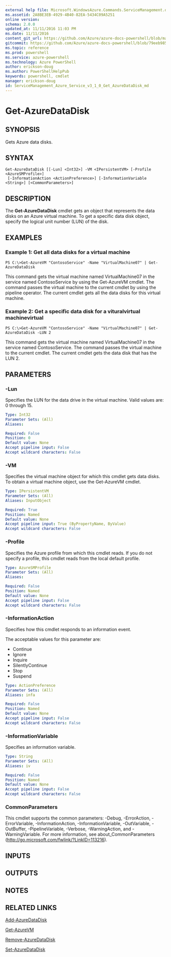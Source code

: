 ```yaml
---
external help file: Microsoft.WindowsAzure.Commands.ServiceManagement.dll-Help.xml
ms.assetid: 2A8BE3EB-4929-4B40-82EA-5434C09A5251
online version: 
schema: 2.0.0
updated_at: 11/11/2016 11:03 PM
ms.date: 11/11/2016
content_git_url: https://github.com/Azure/azure-docs-powershell/blob/master/azureps-cmdlets-docs/ServiceManagement/Azure.Service/v3.1.0/Get-AzureDataDisk.md
gitcommit: https://github.com/Azure/azure-docs-powershell/blob/79eeb985ea480979357fb4695832a0c3d29a48bf/azureps-cmdlets-docs/ServiceManagement/Azure.Service/v3.1.0/Get-AzureDataDisk.md
ms.topic: reference
ms.prod: powershell
ms.service: azure-powershell
ms.technology: Azure PowerShell
author: erickson-doug
ms.author: PowerShellHelpPub
keywords: powershell, cmdlet
manager: erickson-doug
id: ServiceManagement_Azure_Service_v3_1_0_Get_AzureDataDisk_md
---
```


# Get-AzureDataDisk

## SYNOPSIS
Gets Azure data disks.

## SYNTAX

```
Get-AzureDataDisk [[-Lun] <Int32>] -VM <IPersistentVM> [-Profile <AzureSMProfile>]
 [-InformationAction <ActionPreference>] [-InformationVariable <String>] [<CommonParameters>]
```

## DESCRIPTION
The **Get-AzureDataDisk** cmdlet gets an object that represents the data disks on an Azure virtual machine.
To get a specific data disk object, specify the logical unit number (LUN) of the disk.

## EXAMPLES

### Example 1: Get all data disks for a virtual machine
```
PS C:\>Get-AzureVM "ContosoService" -Name "VirtualMachine07" | Get-AzureDataDisk
```

This command gets the virtual machine named VirtualMachine07 in the service named ContosoService by using the Get-AzureVM cmdlet.
The command passes the virtual machine to the current cmdlet by using the pipeline operator.
The current cmdlet gets all the data disks for this virtual machine.

### Example 2: Get a specific data disk for a vituralvirtual machinevirtual
```
PS C:\>Get-AzureVM "ContosoService" -Name "VirtualMachine07" | Get-AzureDataDisk -LUN 2
```

This command gets the virtual machine named VirtualMachine07 in the service named ContosoService.
The command passes the virtual machine to the current cmdlet.
The current cmdlet gets the data disk that has the LUN 2.

## PARAMETERS

### -Lun
Specifies the LUN for the data drive in the virtual machine.
Valid values are: 0 through 15.

```yaml
Type: Int32
Parameter Sets: (All)
Aliases: 

Required: False
Position: 0
Default value: None
Accept pipeline input: False
Accept wildcard characters: False
```

### -VM
Specifies the virtual machine object for which this cmdlet gets data disks.
To obtain a virtual machine object, use the Get-AzureVM cmdlet.

```yaml
Type: IPersistentVM
Parameter Sets: (All)
Aliases: InputObject

Required: True
Position: Named
Default value: None
Accept pipeline input: True (ByPropertyName, ByValue)
Accept wildcard characters: False
```

### -Profile
Specifies the Azure profile from which this cmdlet reads.
If you do not specify a profile, this cmdlet reads from the local default profile.

```yaml
Type: AzureSMProfile
Parameter Sets: (All)
Aliases: 

Required: False
Position: Named
Default value: None
Accept pipeline input: False
Accept wildcard characters: False
```

### -InformationAction
Specifies how this cmdlet responds to an information event.

The acceptable values for this parameter are:

- Continue
- Ignore
- Inquire
- SilentlyContinue
- Stop
- Suspend

```yaml
Type: ActionPreference
Parameter Sets: (All)
Aliases: infa

Required: False
Position: Named
Default value: None
Accept pipeline input: False
Accept wildcard characters: False
```

### -InformationVariable
Specifies an information variable.

```yaml
Type: String
Parameter Sets: (All)
Aliases: iv

Required: False
Position: Named
Default value: None
Accept pipeline input: False
Accept wildcard characters: False
```

### CommonParameters
This cmdlet supports the common parameters: -Debug, -ErrorAction, -ErrorVariable, -InformationAction, -InformationVariable, -OutVariable, -OutBuffer, -PipelineVariable, -Verbose, -WarningAction, and -WarningVariable. For more information, see about_CommonParameters (http://go.microsoft.com/fwlink/?LinkID=113216).

## INPUTS

## OUTPUTS

## NOTES

## RELATED LINKS

[Add-AzureDataDisk](xref:ServiceManagement/Azure.Service/v3.1.0/Add-AzureDataDisk.md)

[Get-AzureVM](xref:ServiceManagement/Azure.Service/v3.1.0/Get-AzureVM.md)

[Remove-AzureDataDisk](xref:ServiceManagement/Azure.Service/v3.1.0/Remove-AzureDataDisk.md)

[Set-AzureDataDisk](xref:ServiceManagement/Azure.Service/v3.1.0/Set-AzureDataDisk.md)


